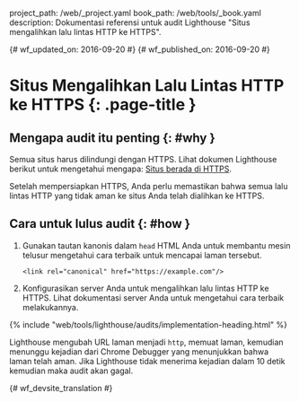 project_path: /web/_project.yaml
book_path: /web/tools/_book.yaml
description: Dokumentasi referensi untuk audit Lighthouse "Situs mengalihkan lalu lintas HTTP ke HTTPS".

{# wf_updated_on: 2016-09-20 #}
{# wf_published_on: 2016-09-20 #}

# Situs Mengalihkan Lalu Lintas HTTP ke HTTPS  {: .page-title }

## Mengapa audit itu penting {: #why }

Semua situs harus dilindungi dengan HTTPS. Lihat dokumen Lighthouse berikut untuk
mengetahui mengapa: [Situs berada di HTTPS](https).

Setelah mempersiapkan HTTPS, Anda perlu memastikan bahwa semua lalu lintas HTTP
yang tidak aman ke situs Anda telah dialihkan ke HTTPS.

## Cara untuk lulus audit {: #how }

1. Gunakan tautan kanonis dalam `head` HTML Anda untuk membantu mesin telusur mengetahui
   cara terbaik untuk mencapai laman tersebut.

       <link rel="canonical" href="https://example.com"/>

2. Konfigurasikan server Anda untuk mengalihkan lalu lintas HTTP ke HTTPS. Lihat dokumentasi
   server Anda untuk mengetahui cara terbaik melakukannya.

{% include "web/tools/lighthouse/audits/implementation-heading.html" %}

Lighthouse mengubah URL laman menjadi `http`, memuat laman, kemudian menunggu
kejadian dari Chrome Debugger yang menunjukkan bahwa laman telah aman. Jika
Lighthouse tidak menerima kejadian dalam 10 detik kemudian maka audit akan gagal.


{# wf_devsite_translation #}
